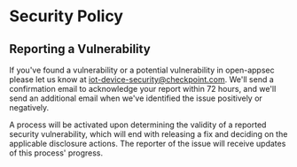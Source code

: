 # Security Policy

## Reporting a Vulnerability

If you've found a vulnerability or a potential vulnerability in open-appsec please let us know at iot-device-security@checkpoint.com. We'll send a confirmation email to acknowledge your report within 72 hours, and we'll send an additional email when we've identified the issue positively or negatively.

A process will be activated upon determining the validity of a reported security vulnerability, which will end with releasing a fix and deciding on the applicable disclosure actions. The reporter of the issue will receive updates of this process' progress.
